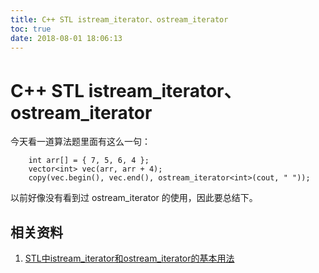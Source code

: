 ```yaml
---
title: C++ STL istream_iterator、ostream_iterator
toc: true
date: 2018-08-01 18:06:13
---
```

# C++ STL istream_iterator、ostream_iterator

今天看一道算法题里面有这么一句：


    	int arr[] = { 7, 5, 6, 4 };
    	vector<int> vec(arr, arr + 4);
    	copy(vec.begin(), vec.end(), ostream_iterator<int>(cout, " "));


以前好像没有看到过 ostream_iterator 的使用，因此要总结下。





## 相关资料

1. [STL中istream_iterator和ostream_iterator的基本用法](https://www.cnblogs.com/VIPler/p/4367308.html)
